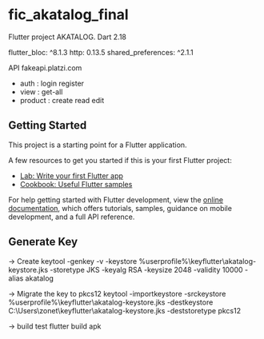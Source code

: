 # fic_akatalog_final

Flutter 
project AKATALOG.
Dart 2.18

flutter_bloc: ^8.1.3
http: 0.13.5
shared_preferences: ^2.1.1

API
fakeapi.platzi.com
- auth : login register
- view : get-all 
- product : create read edit

## Getting Started

This project is a starting point for a Flutter application.

A few resources to get you started if this is your first Flutter project:

- [Lab: Write your first Flutter app](https://docs.flutter.dev/get-started/codelab)
- [Cookbook: Useful Flutter samples](https://docs.flutter.dev/cookbook)

For help getting started with Flutter development, view the
[online documentation](https://docs.flutter.dev/), which offers tutorials,
samples, guidance on mobile development, and a full API reference.

## Generate Key
-> Create
keytool -genkey -v -keystore %userprofile%\keyflutter\akatalog-keystore.jks -storetype JKS -keyalg RSA -keysize 2048 -validity 10000 -alias akatalog

-> Migrate the key to pkcs12
keytool -importkeystore -srckeystore %userprofile%\keyflutter\akatalog-keystore.jks -destkeystore C:\Users\zonet\keyflutter\akatalog-keystore.jks -deststoretype pkcs12

-> build test
flutter build apk